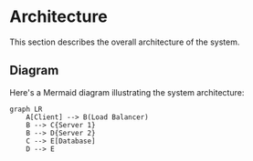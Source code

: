 # Architecture

This section describes the overall architecture of the system.

## Diagram

Here's a Mermaid diagram illustrating the system architecture:

```mermaid
graph LR
    A[Client] --> B(Load Balancer)
    B --> C{Server 1}
    B --> D{Server 2}
    C --> E[Database]
    D --> E
